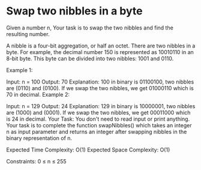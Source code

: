 # Swap two nibbles in a byte

Given a number n, Your task is to swap the two nibbles and find the resulting number. 

A nibble is a four-bit aggregation, or half an octet. There are two nibbles in a byte. For example, the decimal number 150 is represented as 10010110 in an 8-bit byte. This byte can be divided into two nibbles: 1001 and 0110.

Example 1:

Input: n = 100
Output: 70
Explanation: 100 in binary is 01100100, two nibbles are (0110) and (0100). If we swap the two nibbles, we get 01000110 which is 70 in decimal.
Example 2:

Input: n = 129
Output: 24
Explanation: 129 in binary is 10000001, two nibbles are (1000) and (0001). If we swap the two nibbles, we get 00011000 which is 24 in decimal.
Your Task:
You don't need to read input or print anything. Your task is to complete the function swapNibbles() which takes an integer n as input parameter and returns an integer after swapping nibbles in the binary representation of n.

Expected Time Complexity: O(1)
Expected Space Complexity: O(1)

Constraints:
0 ≤ n ≤ 255
